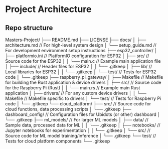 # Project Architecture


## Repo structure
Masters-Project/
├── README.md
├── LICENSE
├── docs/
│   ├── architecture.md  // For high-level system design
│   └── setup_guide.md   // For development environment setup instructions
├── esp32_controller/
│   ├── platformio.ini     // PlatformIO configuration for ESP32
│   ├── src/               // Source code for the ESP32
│   │   └── main.c         // Example main application file
│   ├── include/           // Header files for ESP32
│   │   └── .gitkeep
│   ├── lib/               // Local libraries for ESP32
│   │   └── .gitkeep
│   └── test/              // Tests for ESP32 code
│       └── .gitkeep
├── raspberry_pi_gateway/
│   ├── Makefile           // Makefile for building the Rust application & device drivers
│   ├── src/               // Source code for the Raspberry Pi (Rust)
│   │   └── main.rs        // Example main Rust application
│   ├── drivers/           // For any custom device drivers
│   │   └── Makefile       // Makefile specific to drivers
│   └── test/              // Tests for Raspberry Pi code
│       └── .gitkeep
└── cloud_platform/
    ├── src/               // Source code for cloud functions, data processing scripts
    │   └── .gitkeep
    ├── dashboard_config/  // Configuration files for Ubidots (or other) dashboard
    │   └── .gitkeep
    ├── ml_models/         // For larger ML models
    │   ├── data/          // Sample data, processed data for ML
    │   │   └── .gitkeep
    │   ├── notebooks/     // Jupyter notebooks for experimentation
    │   │   └── .gitkeep
    │   └── src/           // Source code for ML model training/inference
    │       └── .gitkeep
    └── test/              // Tests for cloud platform components
        └── .gitkeep
